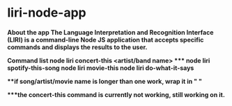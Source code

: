 <H1> liri-node-app


<H4> About the app
The Language Interpretation and Recognition Interface (LIRI) is a command-line Node JS application that accepts specific commands and displays the results to the user.

Command list
node liri concert-this <artist/band name> ***
node liri spotify-this-song <song name>
node liri movie-this <movie name>
node liri do-what-it-says
  
**if song/artist/movie name is longer than one work, wrap it in " "

***the concert-this command is currently not working, still working on it. 
